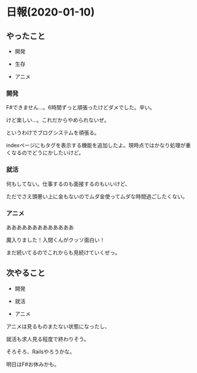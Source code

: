 # 日報(2020-01-10)

## やったこと

* 開発

* 生存

* アニメ

### 開発

F#できません...。6時間ずっと頑張ったけどダメでした。辛い。

けど楽しい...。これだからやめられないぜ。

というわけでブログシステムを頑張る。

indexページにもタグを表示する機能を追加したよ。現時点ではかなり処理が重くなるのでどうにかしたいけど。

### 就活

何もしてない。仕事するのも面接するのもいいけど、

ただでさえ頭悪い上に金もないのでムダ金使ってムダな時間過ごしたくない。

### アニメ

あああああああああああああ

魔入りました！入間くんがクッソ面白い！

まだ続いてるのでこれからも見続けていくぜっ。


## 次やること

* 開発

* 就活

* アニメ

アニメは見るものまたない状態になったし、

就活も求人見る程度で終わりそう。

そろそろ、Railsやろうかな。

明日はF#お休みかも。
